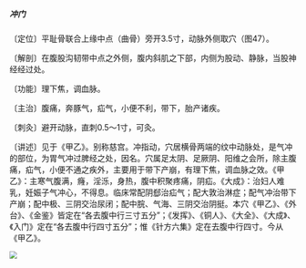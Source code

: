 ##### 冲门

〔定位〕平耻骨联合上缘中点（曲骨）旁开3.5寸，动脉外侧取穴（图47）。

〔解剖〕在腹股沟韧带中点之外侧，腹内斜肌之下部，内侧为股动、静脉，当股神经经过处。

〔功能〕理下焦，调血脉。

〔主治〕腹痛，奔豚气，疝气，小便不利，带下，胎产诸疾。

〔刺灸〕避开动脉，直刺0.5～1寸，可灸。

〔讲述〕见于《甲乙》。别称慈宫。冲指动，穴居横骨两端的纹中动脉处，是气冲的部位，为胃气冲过脾经之处，因名。穴属足太阴、足厥阴、阳维之会所，除主腹痛，疝气，小便不通之疾外，主要用于带下产崩，有理下焦，调血脉之效。《甲乙》：主寒气腹满，癃，淫泺，身热，腹中积聚疼痛，阴疝。《大成》：治妇人难乳，妊娠子气冲心，不得息。临床常配阴郄治疝气；配大敦治淋症；配气冲治带下产崩；配中极、三阴交治尿闭；配中脘、气海、三阴交治阴挺。本穴《甲乙》、《外台》、《金鉴》皆定在“各去腹中行三寸五分”；《发挥》、《铜人》、《大全》、《大成》、《入门》定在“各去腹中行四寸五分”；惟《针方六集》定在去腹中行四寸。今从《甲乙》。

<img src="./img/图47.jpg" style="zoom:80%;" />
